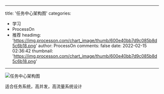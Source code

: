 
---
title: '任务中心架构图'
categories: 
 - 学习
 - ProcessOn
 - 推荐
headimg: 'https://img.processon.com/chart_image/thumb/600e40bb7d9c085b8d5c6b18.png'
author: ProcessOn
comments: false
date: 2022-02-15 02:36:42
thumbnail: 'https://img.processon.com/chart_image/thumb/600e40bb7d9c085b8d5c6b18.png'
---

<div>   
<img class="thumb" alt="任务中心架构图" src="https://img.processon.com/chart_image/thumb/600e40bb7d9c085b8d5c6b18.png" referrerpolicy="no-referrer">
<p>适合任务系统，高并发，高流量系统设计</p>  
</div>
            